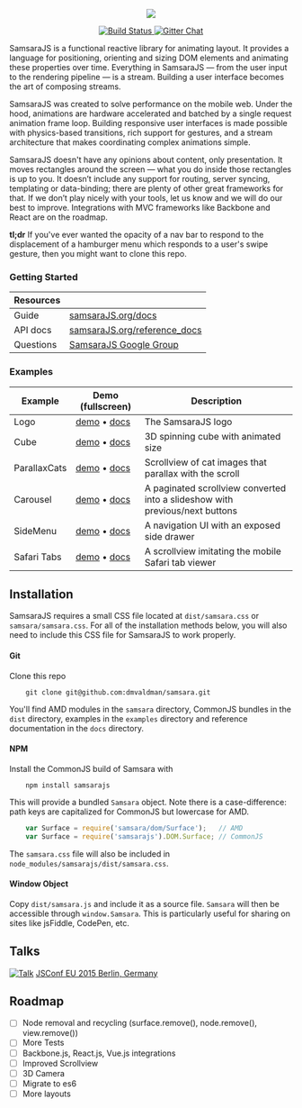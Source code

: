 <p align="center"><img src="http://i.imgur.com/VOiEqxD.png"></p>

<p align="center">
  <a href="https://travis-ci.org/dmvaldman/samsara">
    <img src="https://travis-ci.org/dmvaldman/samsara.svg?branch=master" alt="Build Status">
  </a>
  <a href="https://gitter.im/dmvaldman/samsara">
    <img src="https://badges.gitter.im/dmvaldman/samsara.svg" alt="Gitter Chat">
  </a>
</p>

SamsaraJS is a functional reactive library for animating layout. It provides a language for positioning,
orienting and sizing DOM elements and animating these properties over time. Everything in SamsaraJS — from 
the user input to the rendering pipeline — is a stream. Building a user interface becomes the art of composing streams.

SamsaraJS was created to solve performance on the mobile web. Under the hood, animations are hardware accelerated 
and batched by a single request animation frame loop. Building responsive user interfaces
is made possible with physics-based transitions, rich support for gestures, and a stream architecture that 
makes coordinating complex animations simple.

SamsaraJS doesn't have any opinions about content, only presentation. It moves rectangles around the screen — 
what you do inside those rectangles is up to you. It doesn’t include any support for routing, server syncing, 
templating or data-binding; there are plenty of other great frameworks for that. If we don’t play nicely with your tools, 
let us know and we will do our best to improve. Integrations with MVC frameworks like Backbone and React are on the roadmap.

**tl;dr** If you've ever wanted the opacity of a nav bar to respond to the displacement of a hamburger menu which
responds to a user's swipe gesture, then you might want to clone this repo.

### Getting Started

| Resources      |               |
| -------------- | ------------- |
| Guide          | [samsaraJS.org/docs](http://www.samsaraJS.org/docs)  |
| API docs       | [samsaraJS.org/reference_docs](http://www.samsaraJS.org/reference_docs)  |
| Questions      | [SamsaraJS Google Group](https://groups.google.com/forum/#!forum/samsarajs) |

### Examples

| Example  | Demo (fullscreen) | Description |
| -------- | ----------------- | ----------- |
| Logo | [demo](http://samsarajs.org/demos/Logo) • [docs](http://samsarajs.org/demos/Logo/docs/main.html) | The SamsaraJS logo |
| Cube | [demo](http://samsarajs.org/demos/Cube) • [docs](http://samsarajs.org/demos/Cube/docs/main.html) | 3D spinning cube with animated size |
| ParallaxCats | [demo](http://samsarajs.org/demos/ParallaxCats) • [docs](http://samsarajs.org/ParallaxCats/Logo/docs/main.html) | Scrollview of cat images that parallax with the scroll |
| Carousel | [demo](http://samsarajs.org/demos/Carousel) • [docs](http://samsarajs.org/demos/Carousel/docs/main.html) | A paginated scrollview converted into a slideshow with previous/next buttons |
| SideMenu | [demo](http://samsarajs.org/demos/SideMenu) • [docs](http://samsarajs.org/demos/SideMenu/docs/main.html) | A navigation UI with an exposed side drawer |
| Safari Tabs | [demo](http://samsarajs.org/demos/SafariTabs) • [docs](http://samsarajs.org/demos/SafariTabs/docs/main.html) | A scrollview imitating the mobile Safari tab viewer |

## Installation

SamsaraJS requires a small CSS file located at `dist/samsara.css` or `samsara/samsara.css`. For all of the installation methods
below, you will also need to include this CSS file for SamsaraJS to work properly.

#### Git

Clone this repo

```
	git clone git@github.com:dmvaldman/samsara.git
```

You'll find AMD modules in the `samsara` directory, CommonJS bundles in the `dist` directory, examples in the 
`examples` directory and reference documentation in the `docs` directory.

#### NPM

Install the CommonJS build of Samsara with

```
	npm install samsarajs
```

This will provide a bundled `Samsara` object. Note there is a case-difference: path keys are
capitalized for CommonJS but lowercase for AMD.

```js
	var Surface = require('samsara/dom/Surface');   // AMD
	var Surface = require('samsarajs').DOM.Surface; // CommonJS
```

The `samsara.css` file will also be included in `node_modules/samsarajs/dist/samsara.css`.

#### Window Object

Copy `dist/samsara.js` and include it as a source file. `Samsara` will then be accessible
through `window.Samsara`. This is particularly useful for sharing on sites like jsFiddle, CodePen, etc.

## Talks
[![Talk](http://i.imgur.com/tGbmVk4.png)](https://www.youtube.com/watch?v=biJXpv-6XVY)
[JSConf EU 2015 Berlin, Germany](https://www.youtube.com/watch?v=biJXpv-6XVY)

## Roadmap
- [ ] Node removal and recycling (surface.remove(), node.remove(), view.remove())
- [ ] More Tests
- [ ] Backbone.js, React.js, Vue.js integrations
- [ ] Improved Scrollview
- [ ] 3D Camera
- [ ] Migrate to es6
- [ ] More layouts
